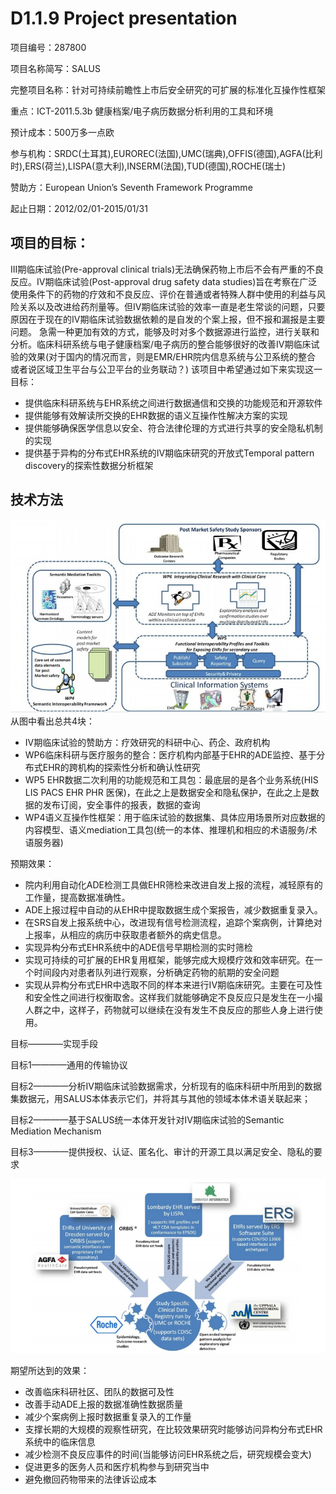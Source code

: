 D1.1.9 Project presentation		
==============
项目编号：287800		

项目名称简写：SALUS		

完整项目名称：针对可持续前瞻性上市后安全研究的可扩展的标准化互操作性框架		

重点：ICT-2011.5.3b 健康档案/电子病历数据分析利用的工具和环境		

预计成本：500万多一点欧		

参与机构：SRDC(土耳其),EUROREC(法国),UMC(瑞典),OFFIS(德国),AGFA(比利时),ERS(荷兰),LISPA(意大利),INSERM(法国),TUD(德国),ROCHE(瑞士)		

赞助方：European Union’s Seventh Framework Programme	

起止日期：2012/02/01-2015/01/31	
##	项目的目标：		
III期临床试验(Pre-approval clinical trials)无法确保药物上市后不会有严重的不良反应。IV期临床试验(Post-approval  drug  safety  data  studies)旨在考察在广泛使用条件下的药物的疗效和不良反应、评价在普通或者特殊人群中使用的利益与风险关系以及改进给药剂量等。但IV期临床试验的效率一直是老生常谈的问题，只要原因在于现在的IV期临床试验数据依赖的是自发的个案上报，但不报和漏报是主要问题。	急需一种更加有效的方式，能够及时对多个数据源进行监控，进行关联和分析。临床科研系统与电子健康档案/电子病历的整合能够很好的改善IV期临床试验的效果(对于国内的情况而言，则是EMR/EHR院内信息系统与公卫系统的整合 或者说区域卫生平台与公卫平台的业务联动？)
该项目中希望通过如下来实现这一目标：		

*	提供临床科研系统与EHR系统之间进行数据通信和交换的功能规范和开源软件		
*	提供能够有效解读所交换的EHR数据的语义互操作性解决方案的实现		
*	提供能够确保医学信息以安全、符合法律伦理的方式进行共享的安全隐私机制的实现		
*	提供基于异构的分布式EHR系统的IV期临床研究的开放式Temporal pattern discovery的探索性数据分析框架			

##	技术方法			
![SALUS组件图](img/components.jpg)		
从图中看出总共4块：	

*	IV期临床试验的赞助方：疗效研究的科研中心、药企、政府机构	
*	WP6临床科研与医疗服务的整合：医疗机构内部基于EHR的ADE监控、基于分布式EHR的跨机构的探索性分析和确认性研究	
*	WP5 EHR数据二次利用的功能规范和工具包：最底层的是各个业务系统(HIS LIS PACS EHR PHR 医保)，在此之上是数据安全和隐私保护，在此之上是数据的发布订阅，安全事件的报表，数据的查询
*	WP4语义互操作性框架：用于临床试验的数据集、具体应用场景所对应数据的内容模型、语义mediation工具包(统一的本体、推理机和相应的术语服务/术语服务器)		

预期效果：	

*	院内利用自动化ADE检测工具做EHR筛检来改进自发上报的流程，减轻原有的工作量，提高数据准确性。
*	ADE上报过程中自动的从EHR中提取数据生成个案报告，减少数据重复录入。		
*	在SRS自发上报系统中心，改进现有信号检测流程，追踪个案病例，计算绝对上报率，从相应的病历中获取患者额外的病史信息。  
*	实现异构分布式EHR系统中的ADE信号早期检测的实时筛检		
*	实现可持续的可扩展的EHR复用框架，能够完成大规模疗效和效率研究。在一个时间段内对患者队列进行观察，分析确定药物的航期的安全问题	
*	实现从异构分布式EHR中选取不同的样本来进行IV期临床研究。主要在可及性和安全性之间进行权衡取舍。这样我们就能够确定不良反应只是发生在一小撮人群之中，这样子，药物就可以继续在没有发生不良反应的那些人身上进行使用。	

目标————实现手段		

目标1————通用的传输协议	
	
目标2————分析IV期临床试验数据需求，分析现有的临床科研中所用到的数据集数据元，用SALUS本体表示它们，并将其与其他的领域本体术语关联起来；		

目标2————基于SALUS统一本体开发针对IV期临床试验的Semantic Mediation Mechanism 	

目标3————提供授权、认证、匿名化、审计的开源工具以满足安全、隐私的要求		
		
![试点项目](img/pilotapp.png)		

期望所达到的效果：	

*	改善临床科研社区、团队的数据可及性	
*	改善手动ADE上报的数据准确性数据质量		
*	减少个案病例上报时数据重复录入的工作量	
*	支撑长期的大规模的观察性研究，在比较效果研究时能够访问异构分布式EHR系统中的临床信息		
*	减少检测不良反应事件的时间(当能够访问EHR系统之后，研究规模会变大)		
*	促进更多的医务人员和医疗机构参与到研究当中		
*	避免撤回药物带来的法律诉讼成本		



		

